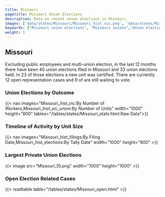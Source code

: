 ```yaml
---
title: Missouri
pagetitle: Missouri Union Elections
description: Data on recent union elections in Missouri.
images: ['data/states/Missouri/Missouri_hist_vic.png', 'data/states/Missouri/Missouri_hist_size.png', 'data/states/Missouri/Missouri_10.png']
keywords: ["Missouri union elections", "Missouri unions","Union elections"]
weight: 1
---
```

##  Missouri

Excluding public employees and multi-union election, in the last 12 months there have been 40 union elections filed in Missouri and 33 union elections held. In 23 of those elections a new unit was certified. There are currently 12 open representation cases and 9 of are still waiting to vote.

### Union Elections by Outcome
{{< nav images="Missouri_hist_vic:By Number of Workers,Missouri_hist_vic_union:By Number of Units" width="1000" height="800" tables="/tables/states/Missouri_stats.html:Raw Data">}}

### Timeline of Activity by Unit Size
{{< nav images="Missouri_hist_filings:By Filing Date,Missouri_hist_elections:By Tally Date" width="1000" height="800" >}}

### Largest Private Union Elections
{{< image src="Missouri_10.png" width="1000" height="1000"  >}}

### Open Election Related Cases
{{< readtable table="/tables/states/Missouri_open.html" >}}

